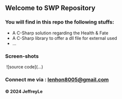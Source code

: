 ## Welcome to SWP Repository

### You will find in this repo the following stuffs:

* A C-Sharp solution regarding the Health & Fate
* A C-Sharp library to offer a dll file for external used
* ...

### Screen-shots
<img alt ="" src ="">
![source code](...)		

### Connect me via : lenhon8005@gmail.com

#### &#169; 2024 JeffreyLe